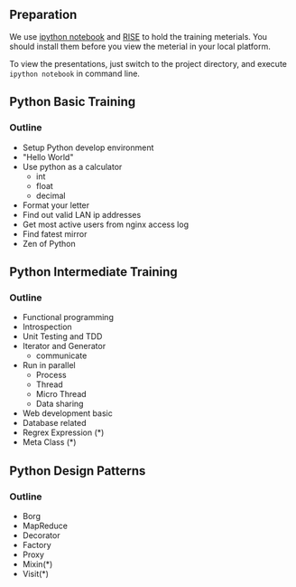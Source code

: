 ## Preparation

We use [ipython notebook](http://ipython.org/notebook.html) and [RISE](https://github.com/damianavila/RISE) to hold the training meterials. You should install them before you view the meterial in your local platform.

To view the presentations, just switch to the project directory, and execute `ipython notebook` in command line.

## Python Basic Training

### Outline

* Setup Python develop environment
* "Hello World"
* Use python as a calculator
    * int
    * float
    * decimal
* Format your letter
* Find out valid LAN ip addresses
* Get most active users from nginx access log
* Find fatest mirror
* Zen of Python

## Python Intermediate Training

### Outline

* Functional programming
* Introspection
* Unit Testing and TDD
* Iterator and Generator
    * communicate
* Run in parallel
    * Process
    * Thread
    * Micro Thread
    * Data sharing
* Web development basic
* Database related
* Regrex Expression (*)
* Meta Class (*)

## Python Design Patterns

### Outline

* Borg
* MapReduce
* Decorator
* Factory
* Proxy
* Mixin(*)
* Visit(*)
